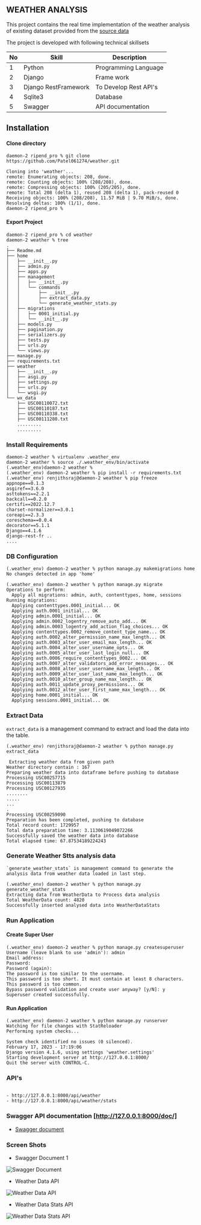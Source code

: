 ## WEATHER ANALYSIS

This project contains the real time implementation of the weather analysis 
of existing dataset provided from the [source data](https://github.com/corteva/code-challenge-template/blob/main/wx_data/)

The project is developed with following technical skillsets

| No  |  Skill |  Description |
| ------------ | ------------ | ------------ |
|  1 | Python  |  Programming Language |
|  2 |  Django |  Frame work |
|  3 |  Django RestFramework |  To Develop Rest API's |
|  4 |  Sqlite3 |   Database|
| 5  |  Swagger |   API documentation|



## Installation

#### Clone directory
```
daemon-2 ripend_pro % git clone https://github.com/Patel061274/weather.git 

Cloning into 'weather'...
remote: Enumerating objects: 208, done.
remote: Counting objects: 100% (208/208), done.
remote: Compressing objects: 100% (205/205), done.
remote: Total 208 (delta 1), reused 208 (delta 1), pack-reused 0
Receiving objects: 100% (208/208), 11.57 MiB | 9.70 MiB/s, done.
Resolving deltas: 100% (1/1), done.
daemon-2 ripend_pro % 
```
#### Export Project 

```
daemon-2 ripend_pro % cd weather
daemon-2 weather % tree
.
├── Readme.md
├── home
│   ├── __init__.py
│   ├── admin.py
│   ├── apps.py
│   ├── management
│   │   ├── __init__.py
│   │   └── commands
│   │       ├── __init__.py
│   │       ├── extract_data.py
│   │       └── generate_weather_stats.py
│   ├── migrations
│   │   ├── 0001_initial.py
│   │   └── __init__.py
│   ├── models.py
│   ├── pagination.py
│   ├── serializers.py
│   ├── tests.py
│   ├── urls.py
│   └── views.py
├── manage.py
├── requirements.txt
├── weather
│   ├── __init__.py
│   ├── asgi.py
│   ├── settings.py
│   ├── urls.py
│   └── wsgi.py
└── wx_data
    ├── USC00110072.txt
    ├── USC00110187.txt
    ├── USC00110338.txt
    ├── USC00111280.txt
    .........
    .........
```

### Install Requirements

```
daemon-2 weather % virtualenv .weather_env
daemon-2 weather % source ./.weather_env/bin/activate
(.weather_env)daemon-2 weather %
(.weather_env) daemon-2 weather % pip install -r requirements.txt
(.weather_env) renjithsraj@daemon-2 weather % pip freeze
appnope==0.1.3
asgiref==3.6.0
asttokens==2.2.1
backcall==0.2.0
certifi==2022.12.7
charset-normalizer==3.0.1
coreapi==2.3.3
coreschema==0.0.4
decorator==5.1.1
Django==4.1.6
django-rest-fr ..
....
```

### DB Configuration

```
(.weather_env) daemon-2 weather % python manage.py makemigrations home
No changes detected in app 'home'

(.weather_env) daemon-2 weather % python manage.py migrate
Operations to perform:
  Apply all migrations: admin, auth, contenttypes, home, sessions
Running migrations:
  Applying contenttypes.0001_initial... OK
  Applying auth.0001_initial... OK
  Applying admin.0001_initial... OK
  Applying admin.0002_logentry_remove_auto_add... OK
  Applying admin.0003_logentry_add_action_flag_choices... OK
  Applying contenttypes.0002_remove_content_type_name... OK
  Applying auth.0002_alter_permission_name_max_length... OK
  Applying auth.0003_alter_user_email_max_length... OK
  Applying auth.0004_alter_user_username_opts... OK
  Applying auth.0005_alter_user_last_login_null... OK
  Applying auth.0006_require_contenttypes_0002... OK
  Applying auth.0007_alter_validators_add_error_messages... OK
  Applying auth.0008_alter_user_username_max_length... OK
  Applying auth.0009_alter_user_last_name_max_length... OK
  Applying auth.0010_alter_group_name_max_length... OK
  Applying auth.0011_update_proxy_permissions... OK
  Applying auth.0012_alter_user_first_name_max_length... OK
  Applying home.0001_initial... OK
  Applying sessions.0001_initial... OK
```

### Extract Data

`extract_data` is a management command to extract and load the data into the table. 

```
(.weather_env) renjithsraj@daemon-2 weather % python manage.py extract_data

 Extracting weather data from given path
Weather directory contain : 167
Preparing weather data into dataframe before pushing to database
Processing USC00257715
Processing USC00113879
Processing USC00127935
........
.....
...
.
Processing USC00259090
Preparation has been completed, pushing to database
Total record count: 1729957
Total data preparation time: 3.1130619049072266
Successfully saved the weather data into database
Total elapsed time: 67.87534189224243
```

### Generate Weather Stts analysis data
```
`generate_weather_stats` is management command to generate the analysis data from weather data loaded in last step.

(.weather_env) daemon-2 weather % python manage.py generate_weather_stats
Extracting data from WeatherData to Process data analysis
Total WeatherData count: 4820
Successfully inserted analysed data into WeatherDataStats
```

### Run Application

#### Create Super User

```
(.weather_env) daemon-2 weather % python manage.py createsuperuser
Username (leave blank to use 'admin'): admin
Email address: 
Password: 
Password (again): 
The password is too similar to the username.
This password is too short. It must contain at least 8 characters.
This password is too common.
Bypass password validation and create user anyway? [y/N]: y
Superuser created successfully.

```

#### Run Application

```
(.weather_env) daemon-2 weather % python manage.py runserver
Watching for file changes with StatReloader
Performing system checks...

System check identified no issues (0 silenced).
February 17, 2023 - 17:19:06
Django version 4.1.6, using settings 'weather.settings'
Starting development server at http://127.0.0.1:8000/
Quit the server with CONTROL-C.

```

### API's

```

- http://127.0.0.1:8000/api/weather
- http://127.0.0.1:8000/api/weather/stats

```

### Swagger API documentation [http://127.0.0.1:8000/doc/]

- [ Swagger document](http://127.0.0.1:8000/doc/)



### Screen Shots

- Swagger Document 1

![Swagger Document](https://github.com/Patel061274/weather/blob/main/pics/Screenshot%202023-02-17%20at%208.27.39%20PM.png)


- Weather Data API

![Weather Data API](https://github.com/Patel061274/weather/blob/main/pics/Screenshot%202023-02-17%20at%208.28.21%20PM.png)

- Weather Data Stats API

![Weather Data Stats API](https://github.com/Patel061274/weather/blob/main/pics/Screenshot%202023-02-17%20at%208.28.21%20PM.png)











